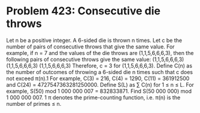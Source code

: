 # Problem 423: Consecutive die throws
Let n be a positive integer. A 6-sided die is thrown n times. Let c be
the number of pairs of consecutive throws that give the same value. For
example, if n = 7 and the values of the die throws are (1,1,5,6,6,6,3),
then the following pairs of consecutive throws give the same value:
(1,1,5,6,6,6,3) (1,1,5,6,6,6,3) (1,1,5,6,6,6,3) Therefore, c = 3 for
(1,1,5,6,6,6,3). Define C(n) as the number of outcomes of throwing a
6-sided die n times such that c does not exceed π(n).1 For example, C(3)
= 216, C(4) = 1290, C(11) = 361912500 and C(24) = 4727547363281250000.
Define S(L) as ∑ C(n) for 1 ≤ n ≤ L. For example, S(50) mod
1 000 000 007 = 832833871. Find S(50 000 000) mod 1 000 000 007. 1 π
denotes the prime-counting function, i.e. π(n) is the number of primes ≤
n.
